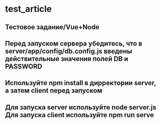 # test_article
Тестовое задание/Vue+Node
----------------------------------------
Перед запуском сервера убедитесь, что в server/app/config/db.config.js введены действительные значения полей DB и PASSWORD
----------------------------------------
Используйте npm install в дирректории server, а затем client перед запуском
----------------------------------------
<h2>Для запуска server используйте node server.js
Для запуска client используйте npm run serve</h2>
